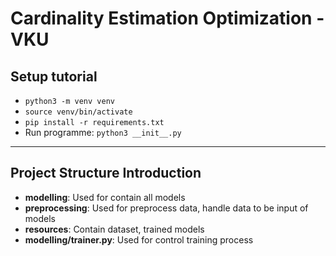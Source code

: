 # Cardinality Estimation Optimization - VKU
## Setup tutorial
- ```python3 -m venv venv```
- ```source venv/bin/activate```
- ```pip install -r requirements.txt```
- Run programme: ```python3 __init__.py```
***
## Project Structure Introduction
- **modelling**: Used for contain all models
- **preprocessing**: Used for preprocess data, handle data to be input of models
- **resources**: Contain dataset, trained models
- **modelling/trainer.py**: Used for control training process
